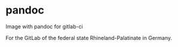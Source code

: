 # pandoc
Image with pandoc for gitlab-ci

For the GitLab of the federal state Rhineland-Palatinate in Germany.
